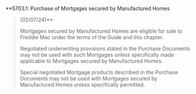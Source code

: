 **5703.1: Purchase of Mortgages secured by Manufactured Homes
> (02/07/24)**
>
> Mortgages secured by Manufactured Homes are eligible for sale to
> Freddie Mac under the terms of the Guide and this chapter.
>
> Negotiated underwriting provisions stated in the Purchase Documents
> may not be used with such Mortgages unless specifically made
> applicable to Mortgages secured by Manufactured Homes.
>
> Special negotiated Mortgage products described in the Purchase
> Documents may not be used with Mortgages secured by Manufactured Homes
> unless specifically permitted.
>
>